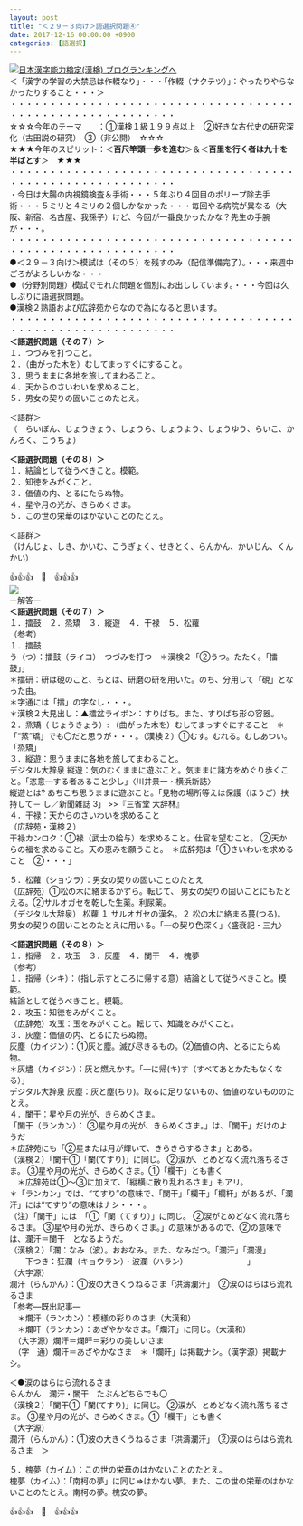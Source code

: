 ```yaml
---
layout: post
title: "＜２９－３向け＞語選択問題④"
date: 2017-12-16 00:00:00 +0900
categories: [語選択]
---
```


[![](/syuusyuu9701/assets/images/＜２９－３向け＞語選択問題④-br_c_3028_1.gif)](http://blog.with2.net/link.php?1659096:3028 "日本漢字能力検定(漢検) ブログランキングへ")[日本漢字能力検定(漢検) ブログランキングへ](http://blog.with2.net/link.php?1659096:3028)  
＜「漢字の学習の大禁忌は作輟なり」・・・「作輟（サクテツ）」：やったりやらなかったりすること・・・＞  
・・・・・・・・・・・・・・・・・・・・・・・・・・・・・・・・・・・・・・・・・・・・・・・・・・・・・・・・・  
☆☆☆今年のテーマ　　：①漢検１級１９９点以上　②好きな古代史の研究深化（古田説の研究）　③（非公開）　☆☆☆　　  
★★★今年のスピリット：＜**百尺竿頭一歩を進む**＞＆＜**百里を行く者は九十を半ばとす**＞　★★★  
・・・・・・・・・・・・・・・・・・・・・・・・・・・・・・・・・・・・・・・・・・・・・・・・・・・・・・・・・  
・今日は大腸の内視鏡検査＆手術・・・５年ぶり４回目のポリープ除去手術・・・５ミリと４ミリの２個しかなかった・・・毎回やる病院が異なる（大阪、新宿、名古屋、我孫子）けど、今回が一番良かったかな？先生の手腕が・・・。  
・・・・・・・・・・・・・・・・・・・・・・・・・・・・・・・・・・・・・・・・・・・・・・・・・・・・・・・・・  
●＜２９－３向け＞模試は（その５）を残すのみ（配信準備完了）。・・・来週中ごろがよろしいかな・・・  
●（分野別問題）模試でモれた問題を個別にお出ししています。・・・今回は久しぶりに語選択問題。  
●漢検２熟語および広辞苑からなので為になると思います。  
・・・・・・・・・・・・・・・・・・・・・・・・・・・・・・・・・・・・・・・・・・・・・・・・・・・・・・・・・  
**＜語選択問題（その７）＞**　  
１．つづみを打つこと。  
２．（曲がった木を）むしてまっすぐにすること。  
３．思うままに各地を旅してまわること。  
４．天からのさいわいを求めること。  
５．男女の契りの固いことのたとえ。  
  
＜語群＞  
（　らいぼん、じょうきょう、しょうら、しょうよう、しょうゆう、らいこ、かんろく、こうちょ）  
  
**＜語選択問題（その８）＞**　  
１．結論として従うべきこと。模範。  
２．知徳をみがくこと。  
３．価値の内、とるにたらぬ物。  
４．星や月の光が、きらめくさま。  
５．この世の栄華のはかないことのたとえ。  
  
＜語群＞  
（けんじょ、しき、かいむ、こうぎょく、せきとく、らんかん、かいじん、くんかい）  
  
👍👍👍　🐔　👍👍👍  
![](/syuusyuu9701/assets/images/＜２９－３向け＞語選択問題④-770029cf9b6c4ad49c4963b83aac0ea2.png)  
ー解答ー　  
**＜語選択問題（その７）＞**  
１．擂鼓　２．烝矯　３．縦遊　４．干禄　５．松蘿  
（参考）  
１．擂鼓  
う（つ）：擂鼓（ライコ）　つづみを打つ　＊漢検２「②うつ。たたく。「擂鼓」」  
＊擂研：研は硯のこと、もとは、研磨の研を用いた。のち、分用して「硯」となった由。  
＊字通には「擂」の字なし・・・。  
＊漢検２大見出し：▲擂盆ライボン：すりばち。また、すりばち形の容器。  
２．烝矯（ じょうきょう）: （曲がった木を）むしてまっすぐにすること　＊「“蒸”矯」でも〇だと思うが・・・。（漢検２）①むす。むれる。むしあつい。「烝矯」  
３．縦遊：思うままに各地を旅してまわること。  
デジタル大辞泉 縦遊：気のむくままに遊ぶこと。気ままに諸方をめぐり歩くこと。「恣意―する者あること少し」〈川井景一・横浜新誌〉  
縦遊とは? あちこち思うままに遊ぶこと。「見物の場所等えは保護（ほうご）扶持して－ し／新聞雑誌 3」 >>『三省堂 大辞林』  
４．干禄：天からのさいわいを求めること  
（広辞苑・漢検２）  
干禄カンロク：①禄（武士の給与）を求めること。仕官を望むこと。 ②天からの福を求めること。天の恵みを願うこと。　＊広辞苑は「①さいわいを求めること　②・・・」  
  
５．松蘿（ショウラ）：男女の契りの固いことのたとえ  
（広辞苑）①松の木に絡まるかずら。転じて、 男女の契りの固いことにもたとえる。②サルオガセを乾した生薬。利尿薬。  
（デジタル大辞泉） 松蘿 １ サルオガセの漢名。２ 松の木に絡まる蔓(つる)。 男女の契りの固いことのたとえに用いる。「―の契り色深く」〈盛衰記・三九〉  
  
**＜語選択問題（その８）＞**  
１．指帰　２．攻玉　３．灰塵　４．闌干　４．槐夢  
（参考）  
１．指帰（シキ）：（指し示すところに帰する意）結論として従うべきこと。模範。  
結論として従うべきこと。模範。  
２．攻玉：知徳をみがくこと。　  
（広辞苑）攻玉：玉をみがくこと。転じて、知識をみがくこと。  
３．灰塵：価値の内、とるにたらぬ物。  
灰塵（カイジン）：①灰と塵。滅び尽きるもの。②価値の内、とるにたらぬ物。  
＊灰燼（カイジン）：灰と燃えかす。「―に帰(キ)す（すべてあとかたもなくなる）」  
デジタル大辞泉 灰塵：灰と塵(ちり)。取るに足りないもの、価値のないもののたとえ。  
４．闌干：星や月の光が、きらめくさま。  
「闌干（ランカン）： ③星や月の光が、きらめくさま。」は、「闌干」だけのようだ  
＊広辞苑にも「②星または月が輝いて、きらきらするさま」とある。  
（漢検２）「闌干①「闌(てすり)」に同じ。 ②涙が、とめどなく流れ落ちるさま。 ③星や月の光が、きらめくさま。①「欄干」とも書く  
　＊広辞苑は①～③に加えて、「縦横に散り乱れるさま」もアリ。  
＊「ランカン」では、“てすり”の意味で、「闌干」「欄干」「欄杆」があるが、「瀾汗」には“てすり”の意味はナシ・・・。  
（注）「闌干」には　「①「闌（てすり）」に同じ。 ②涙がとめどなく流れ落ちるさま。 ③星や月の光が、きらめくさま。」の意味があるので、②の意味では、瀾汗＝闌干　となるようだ。  
（漢検２）「瀾：なみ（波）。おおなみ。また、なみだつ。「瀾汗」「瀾漫」  
　　下つき：狂瀾（キョウラン）・波瀾（ハラン）　　　　　　　　」  
（大字源）  
瀾汗（らんかん）：①波の大きくうねるさま「洪濤瀾汗」　②涙のはらはら流れるさま  
「参考―既出記事― 　  
　＊爛汗（ランカン）：模様の彩りのさま（大漢和）  
　＊爛旰（ランカン）：あざやかなさま。「爛汗」に同じ。（大漢和）  
　（大字源）爛汗＝爛旰＝彩りの美しいさま  
　（字　通）爛汗＝あざやかなさま　＊「爛旰」は掲載ナシ。（漢字源）掲載ナシ。  
  
＜●涙のはらはら流れるさま  
らんかん　瀾汗・闌干　たぶんどちらでも〇  
（漢検２）「闌干①「闌(てすり)」に同じ。 ②涙が、とめどなく流れ落ちるさま。 ③星や月の光が、きらめくさま。①「欄干」とも書く  
（大字源）  
瀾汗（らんかん）：①波の大きくうねるさま「洪濤瀾汗」　②涙のはらはら流れるさま　＞  
  
５．槐夢（カイム）：この世の栄華のはかないことのたとえ。  
槐夢（カイム）：「南柯の夢」に同じ⇒はかない夢。また、この世の栄華のはかないことのたとえ。南柯の夢。槐安の夢。  
  
👍👍👍　🐔　👍👍👍
